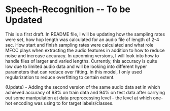# Speech-Recognition -- To be Updated
This is a first draft. In README file, I will be updating how the sampling rates were set, how hop length was calculated for an audio file of length of 2-4 sec. How start and finish sampling rates were calculated and what role MFCC plays when extracting the audio features in addition to how to reduce noise and increase accuracy. In upcoming versions, I will look into how to handle files of larger and varied lengths. Currently, this accuracy is quite low due to limited audio data and will be looking into different hyper parameters that can reduce over fitting. In this model, I only used regularization to reduce overfitting to certain extent. 

(Update) - Adding the second version of the same audio data set in which achieved accuracy of 98% on train data and 94% on test data after carrying out some manipulation at data preprocessing level - the level at which one-hot encoding was using to for target labels/classes.
